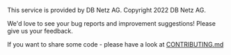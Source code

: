 <!--
 ~ SPDX-FileCopyrightText: Copyright DB Netz AG and the capella-collab-manager contributors
 ~ SPDX-License-Identifier: Apache-2.0
 -->

This service is provided by DB Netz AG. Copyright 2022 DB Netz AG.

We'd love to see your bug reports and improvement suggestions! Please give us
your feedback.

If you want to share some code - please have a look at
[CONTRIBUTING.md](https://github.com/DSD-DBS/capella-collab-manager/blob/master/CONTRIBUTING.md)
